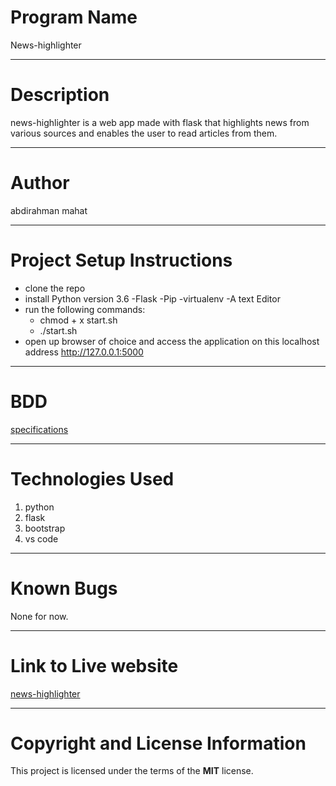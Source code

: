  # Program Name
 News-highlighter
***
# Description
news-highlighter is a web app made with flask that highlights news from various sources and enables the user to read articles from them.
***
# Author
abdirahman mahat
***
# Project Setup Instructions
* clone the repo
* install Python version 3.6 -Flask -Pip -virtualenv -A text Editor
* run the following commands:
    * chmod + x start.sh
    * ./start.sh
* open up browser of choice and access the application on this localhost address http://127.0.0.1:5000
***
# BDD
[specifications](https://github.com/abdirahman-mahat/news-highlighter/blob/master/specs.md)
***
# Technologies Used
1. python
2. flask
3. bootstrap
4. vs code
***
# Known Bugs
None for now.
***
# Link to Live website
[news-highlighter](https://news-express.herokuapp.com/)
***
# Copyright and License Information
  This project is licensed under the terms of the **MIT** license.
   
